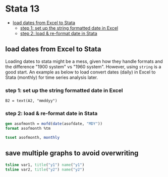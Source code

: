 # Stata 13

<!-- TOC depthFrom:2 -->

- [load dates from Excel to Stata](#load-dates-from-excel-to-stata)
    - [step 1: set up the string formatted date in Excel](#step-1-set-up-the-string-formatted-date-in-excel)
    - [step 2: load & re-format date in Stata](#step-2-load--re-format-date-in-stata)

<!-- /TOC -->

## load dates from Excel to Stata
Loading dates to stata might be a mess, given how they handle formats and the difference "1900 system" vs "1960 system".
However, using `string` is a good start. 
An example as below to load convert dates (daily) in Excel to Stata (monthly) for time series analysis later.

### step 1: set up the string formatted date in Excel
```VBA
B2 = text(A2, "mmddyy")
```

### step 2: load & re-format date in Stata
```Stata
gen asofmonth = mofd(date(asofdate, "MDY"))
format asofmonth %tm

tsset asofmonth, monthly
```

## save multiple graphs to avoid overwriting
```Stata
tsline var1, title("y1") name("y1")
tsline var2, title("y2") name("y2")
```
